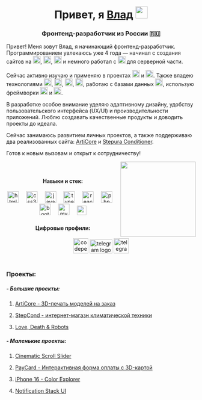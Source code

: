 <h1 align="center">Привет, я <a href="https://vlasovdevcore.ru/" target="_blank">Влад</a> 
<img src="https://github.com/blackcater/blackcater/raw/main/images/Hi.gif" height="32"/></h1>
<h3 align="center">Фронтенд-разработчик из России 🇷🇺</h3>


<p>Привет! Меня зовут Влад, я начинающий фронтенд-разработчик. Программированием увлекаюсь уже 4 года — начинал с создания сайтов на <img src="https://cdn.jsdelivr.net/gh/devicons/devicon/icons/html5/html5-original.svg" height="20" alt="html5 logo" />, <img src="https://cdn.jsdelivr.net/gh/devicons/devicon/icons/css3/css3-original.svg" height="20" alt="css3 logo" />, <img src="https://cdn.jsdelivr.net/gh/devicons/devicon/icons/javascript/javascript-original.svg" height="20" alt="javascript logo" /> и немного работал с <img src="https://cdn.jsdelivr.net/gh/devicons/devicon/icons/php/php-original.svg" height="20" alt="php logo" /> для серверной части.

Сейчас активно изучаю и применяю в проектах <img src="https://cdn.jsdelivr.net/gh/devicons/devicon/icons/react/react-original.svg" height="20" alt="react logo" /> и <img src="https://cdn.jsdelivr.net/gh/devicons/devicon/icons/typescript/typescript-original.svg" height="20" alt="typescript logo" />. Также владею технологиями <img src="https://cdn.jsdelivr.net/gh/devicons/devicon/icons/html5/html5-original.svg" height="20" alt="html5 logo" />, <img src="https://cdn.jsdelivr.net/gh/devicons/devicon/icons/css3/css3-original.svg" height="20" alt="css3 logo" />, <img src="https://cdn.jsdelivr.net/gh/devicons/devicon/icons/javascript/javascript-original.svg" height="20" alt="javascript logo" />, <img src="https://cdn.jsdelivr.net/gh/devicons/devicon/icons/php/php-original.svg" height="20" alt="php logo" />, работаю с базами данных <img src="https://cdn.jsdelivr.net/gh/devicons/devicon/icons/mysql/mysql-original.svg" height="20" alt="mysql logo" />, использую фреймворки <img src="https://cdn.jsdelivr.net/gh/devicons/devicon/icons/bootstrap/bootstrap-original.svg" height="20" alt="bootstrap logo" /> и <img src="https://cdn.jsdelivr.net/gh/devicons/devicon/icons/tailwindcss/tailwindcss-original.svg" height="20" alt="tailwindcss logo" />.

В разработке особое внимание уделяю адаптивному дизайну, удобству пользовательского интерфейса (UX/UI) и производительности приложений. Люблю создавать качественные продукты и доводить проекты до идеала.

Сейчас занимаюсь развитием личных проектов, а также поддерживаю два реализованных сайта: [ArtiCore](https://articore.ru/) и [Stepura Conditioner](https://stepcond.ru/).

Готов к новым вызовам и открыт к сотрудничеству!</p>

<img height="20"/>

<img align="right" height="200" src="https://media1.tenor.com/m/xqFAeIOa_aYAAAAC/type-computer.gif"  />

###

<div align="center">
<h4>Навыки и стек:</h4>
  <img src="https://cdn.jsdelivr.net/gh/devicons/devicon/icons/html5/html5-original.svg" height="30" alt="html5 logo"  />
  <img width="12" />
  <img src="https://cdn.jsdelivr.net/gh/devicons/devicon/icons/css3/css3-original.svg" height="30" alt="css3 logo"  />
  <img width="12" />
  <img src="https://cdn.jsdelivr.net/gh/devicons/devicon/icons/javascript/javascript-original.svg" height="30" alt="javascript logo"  />
  <img width="12" />
  <img src="https://cdn.jsdelivr.net/gh/devicons/devicon/icons/typescript/typescript-original.svg" height="30" alt="typescript logo"  />
  <img width="12" />
  <img src="https://cdn.jsdelivr.net/gh/devicons/devicon/icons/react/react-original.svg" height="30" alt="react logo"  />
  <img width="12" />
  <img src="https://cdn.jsdelivr.net/gh/devicons/devicon/icons/php/php-original.svg" height="30" alt="php logo"  />
  <img width="12" />
  <img src="https://cdn.jsdelivr.net/gh/devicons/devicon/icons/bootstrap/bootstrap-original.svg" height="30" alt="bootstrap logo"  />
  <img width="12" />
  <img src="https://cdn.jsdelivr.net/gh/devicons/devicon/icons/mysql/mysql-original.svg" height="30" alt="mysql logo"  />
  <img width="12" />
  <img src="https://vlasovdevcore.ru/images/code/tailwindcss.svg" height="25" alt="vuetify logo"  />
</div>

###

<div align="center">
<h4>Цифровые профили:</h4>
  <a href="https://codepen.io/VlasovDevCore" target="_blank"><img src="https://raw.githubusercontent.com/maurodesouza/profile-readme-generator/master/src/assets/icons/social/codepen/default.svg" width="40" height="40" alt="codepen logo"  /></a>
  <a href="https://t.me/vlasov_working" target="_blank"><img src="https://raw.githubusercontent.com/maurodesouza/profile-readme-generator/master/src/assets/icons/social/telegram/default.svg" width="60" height="37" alt="telegram logo"  /></a>
  <a href="https://vlasovdevcore.ru/" target="_blank"><img src="https://vlasovdevcore.ru/favicon/favicon.svg" width="40" height="40" alt="telegram logo"  /></a>
</div>

<img height="20"/>

<h3>Проекты:</h3>
<h5>- Большие проекты:</h5>

1. [ArtiCore - 3D-печать моделей на заказ](https://articore.ru/)

2. [StepCond - интернет-магазн климатической техники](https://stepcond.ru/)

3. [Love, Death & Robots](http://lovedierobots.ru.swtest.ru/)

<h5>- Маленькие проекты:</h5>

1. [Cinematic Scroll Slider ](https://codepen.io/VlasovDevCore/pen/wBBPjOw)

2. [PayCard - Интерактивная форма оплаты с 3D-картой](https://codepen.io/VlasovDevCore/pen/YPPryQQ)

3. [iPhone 16 - Color Explorer](https://codepen.io/VlasovDevCore/pen/OPPQdGJ)

4. [Notification Stack UI](https://codepen.io/VlasovDevCore/pen/jEEYppK)


###
